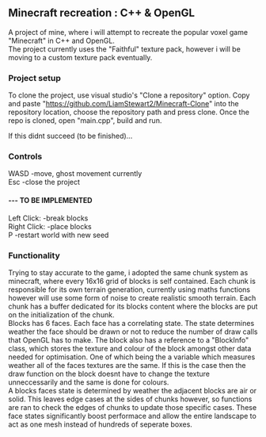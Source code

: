 ## Minecraft recreation : C++ & OpenGL
A project of mine, where i will attempt to recreate the popular voxel game "Minecraft" in C++ and OpenGL.<br>
The project currently uses the "Faithful" texture pack, however i will be moving to a custom texture pack eventually.
### Project setup
To clone the project, use visual studio's "Clone a repository" option. Copy and paste "https://github.com/LiamStewart2/Minecraft-Clone" into the repository location, choose the repository path and press clone. Once the repo is cloned, open "main.cpp", build and run.

If this didnt succeed (to be finished)...

### Controls
WASD           -move, ghost movement currently<br>
Esc            -close the project<br>
#### --- TO BE IMPLEMENTED
Left Click:    -break blocks<br>
Right Click:   -place blocks<br>
P              -restart world with new seed

### Functionality
Trying to stay accurate to the game, i adopted the same chunk system as minecraft, where every 16x16 grid of blocks is self contained. Each chunk is responsible for its own terrain generation, currently using maths functions however will use some form of noise to create realistic smooth terrain. Each chunk has a buffer dedicated for its blocks content where the blocks are put on the initialization of the chunk.<br>
Blocks has 6 faces. Each face has a correlating state. The state determines weather the face should be drawn or not to reduce the number of draw calls that OpenGL has to make. The block also has a reference to a "BlockInfo" class, which stores the texture and colour of the block amongst other data needed for optimisation. One of which being the a variable which measures weather all of the faces textures are the same. If this is the case then the draw function on the block doesnt have to change the texture unneccessarily and the same is done for colours.<br>
A blocks faces state is determined by weather the adjacent blocks are air or solid. This leaves edge cases at the sides of chunks however, so functions are ran to check the edges of chunks to update those specific cases. These face states significantly boost performace and allow the entire landscape to act as one mesh instead of hundreds of seperate boxes.<br>
